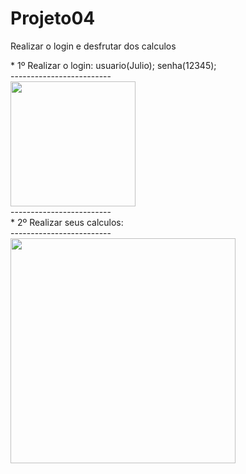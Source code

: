 # Projeto04
Realizar o login e desfrutar dos calculos

</div/>
* 1º Realizar o login: usuario(Julio); senha(12345);
<div>
-------------------------
<div>
<img height = "200em" src="https://user-images.githubusercontent.com/105980233/170798215-0dbb1b7c-be08-4799-b18e-20c4916da286.png">
<div>
-------------------------
<div>
* 2º Realizar seus calculos:
<div>
-------------------------
<div>
<img height = "360em" src = "https://user-images.githubusercontent.com/105980233/170798554-3053c028-e832-4426-b155-e486b35b1c5b.png " >
